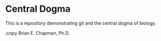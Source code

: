 # Central Dogma

This is a repository demonstrating git and the central dogma of biology.

;copy Brian E. Chapman, Ph.D.
